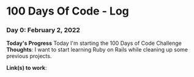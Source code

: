 # 100 Days Of Code - Log

### Day 0: February 2, 2022

**Today's Progress**
Today I'm starting the 100 Days of Code Challenge
**Thoughts**:
I want to start learning Ruby on Rails while cleaning up some previous projects.

**Link(s) to work**:

<!-- ### Day 2: June 27, 2020 (Example 2)

**Today's Progress**: I've gone through many exercises on FreeCodeCamp.

**Thoughts** I've recently started coding, and it's a great feeling when I finally solve an algorithm challenge after a lot of attempts and hours spent.

**Link(s) to work**
1. [Find the Longest Word in a String]()
2. [Title Case a Sentence]() -->

